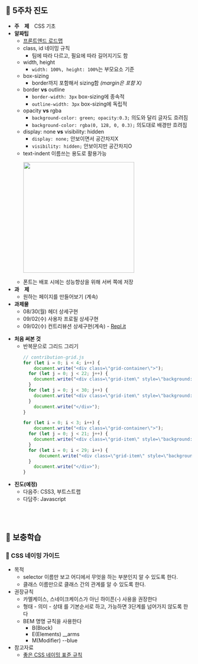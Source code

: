 ## :tulip: 5주차 진도
- __주　제__　CSS 기초
- __알짜팁__　
    - [프론트엔드 로드맵](https://github.com/kamranahmedse/developer-roadmap)
    - class, id 네이밍 규칙
        - 팀에 따라 다르고, 필요에 따라 길어지기도 함
    - width, height
        - `width: 100%, height: 100%`는 부모요소 기준
    - box-sizing
        - border까지 포함해서 sizing함 _(margin은 포함 X)_
    - border __vs__ outline
        - `border-width: 3px` box-sizing에 종속적
        - `outline-width: 3px` box-sizing에 독립적
    - opacity __vs__ rgba
        - `background-color: green; opacity:0.3;` 의도와 달리 글자도 흐려짐
        - `background-color: rgba(0, 128, 0, 0.3);` 의도대로 배경만 흐려짐
    - display: none __vs__ visibility: hidden
        - `display: none;` 안보이면서 공간차지X
        - `visibility: hidden;` 안보이지만 공간차지O
    - text-indent 이름쓰는 용도로 활용가능
      <p><img src="https://user-images.githubusercontent.com/60066472/91635982-e425ba00-ea37-11ea-85a6-7b4e55054f43.png" width="300"></p>
    - 폰트는  배포 시에는 성능향상을 위해 서버 쪽에 저장
- __과　제__　
    - 원하는 페이지를 만들어보기 (계속)
- __과제물__
    - 08/30(월) 헤더 상세구현
    - 09/02(수) 사용자 프로필 상세구현
    - 09/02(수) 컨트리뷰션 상세구현(계속) - [Repl.it](https://repl.it/@365kim/Github-Clone-0902)</p>
- __처음 써본 것__
    - 반복문으로 그리드 그리기
        ```js
        // contribution-grid.js
        for (let i = 0; i < 4; i++) {
            document.write("<div class=\"grid-container\">");
          for (let j = 0; j < 22; j++) {
            document.write("<div class=\"grid-item\" style=\"background: #EBEDF0;\"></div>");
          }
          for (let j = 0; j < 30; j++) {
            document.write("<div class=\"grid-item\" style=\"background: #9BE9A8\"></div>");
          }
            document.write("</div>");
        }

        for (let i = 0; i < 3; i++) {
            document.write("<div class=\"grid-container\">");
          for (let j = 0; j < 21; j++) {
            document.write("<div class=\"grid-item\" style=\"background: #EBEDF0;\"></div>");
          }
          for (let i = 0; i < 29; i++) {
              document.write("<div class=\"grid-item\" style=\"background: #9BE9A8\"></div>");
          }
            document.write("</div>");
        }
        ```
- __진도(예정)__
    - 다음주: CSS3, 부트스트랩
    - 다담주: Javascript
<br>
<br>

## :tulip: 보충학습
### :page_with_curl: CSS 네이밍 가이드
- 목적
    - selector 이름만 보고 어디에서 무엇을 하는 부분인지 알 수 있도록 한다.
    - 클래스 이름만으로 클래스 간의 관계를 알 수 있도록 한다.
- 권장규칙
    - 카멜케이스, 스네이크케이스가 아닌 하이픈(-) 사용을 권장한다
    - 형태 - 의미 - 상태 를 기본순서로 하고, 가능하면 3단계를 넘어가지 않도록 한다
    - BEM 명명 규칙을 사용한다
        - B(Block)
        - E(Elements) __arms
        - M(Modifier) --blue
- 참고자료
    -  [좋은 CSS 네이밍 표준 규칙](https://yeoseon.kr/joheun-css-neiming-pyojun-gyucig/)
